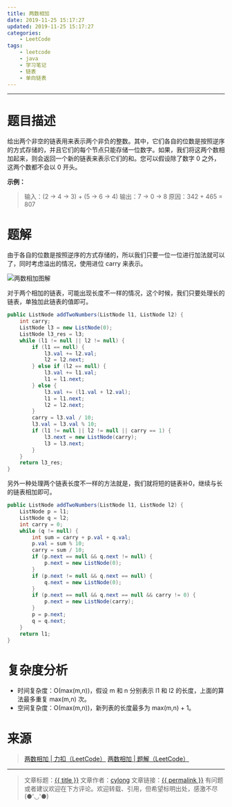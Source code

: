 ```yaml
---
title: 两数相加
date: 2019-11-25 15:17:27
updated: 2019-11-25 15:17:27
categories:
    - LeetCode
tags:
    - leetcode
    - java
    - 学习笔记
    - 链表
    - 单向链表
---
```

---

# 题目描述

给出两个非空的链表用来表示两个非负的整数。其中，它们各自的位数是按照逆序的方式存储的，并且它们的每个节点只能存储一位数字。如果，我们将这两个数相加起来，则会返回一个新的链表来表示它们的和。您可以假设除了数字 0 之外，这两个数都不会以 0 开头。

**示例：**
> 输入：(2 -> 4 -> 3) + (5 -> 6 -> 4)
> 输出：7 -> 0 -> 8
> 原因：342 + 465 = 807

<!-- more -->

# 题解

由于各自的位数是按照逆序的方式存储的，所以我们只要一位一位进行加法就可以了，同时考虑溢出的情况，使用进位 carry 来表示。

![两数相加图解](add_two_numbers.svg)

对于两个相加的链表，可能出现长度不一样的情况，这个时候，我们只要处理长的链表，单独加此链表的值即可。

```java
public ListNode addTwoNumbers(ListNode l1, ListNode l2) {
    int carry;
    ListNode l3 = new ListNode(0);
    ListNode l3_res = l3;
    while (l1 != null || l2 != null) {
        if (l1 == null) {
            l3.val += l2.val;
            l2 = l2.next;
        } else if (l2 == null) {
            l3.val += l1.val;
            l1 = l1.next;
        } else {
            l3.val += (l1.val + l2.val);
            l1 = l1.next;
            l2 = l2.next;
        }
        carry = l3.val / 10;
        l3.val = l3.val % 10;
        if (l1 != null || l2 != null || carry == 1) {
            l3.next = new ListNode(carry);
            l3 = l3.next;
        }
    }
    return l3_res;
}
```

另外一种处理两个链表长度不一样的方法就是，我们就将短的链表补0，继续与长的链表相加即可。

```java
public ListNode addTwoNumbers(ListNode l1, ListNode l2) {
    ListNode p = l1;
    ListNode q = l2;
    int carry = 0;
    while (q != null) {
        int sum = carry + p.val + q.val;
        p.val = sum % 10;
        carry = sum / 10;
        if (p.next == null && q.next != null) {
            p.next = new ListNode(0);
        }
        if (p.next != null && q.next == null) {
            q.next = new ListNode(0);
        }
        if (p.next == null && q.next == null && carry != 0) {
            p.next = new ListNode(carry);
        }
        p = p.next;
        q = q.next;
    }
    return l1;
}
```

# 复杂度分析

* 时间复杂度：Ο(max(m,n))，假设 m 和 n 分别表示 l1 和 l2 的长度，上面的算法最多重复 max(m,n) 次。
* 空间复杂度：Ο(max(m,n))，新列表的长度最多为 max(m,n) + 1。

# 来源
> [两数相加 | 力扣（LeetCode）][1]
> [两数相加 | 题解（LeetCode）][2]

---

> 文章标题：<a href='{{ permalink }}' title='{{ title }}' >{{ title }}</a>
> 文章作者：[cylong](http://www.cylong.com/about/ "cylong")
> 文章链接：<a href='{{ permalink }}' title='{{ title }}' >{{ permalink }}</a>
> 有问题或者建议欢迎在下方评论。欢迎转载、引用，但希望标明出处，感激不尽(●'◡'●)

[1]: https://leetcode-cn.com/problems/add-two-numbers/ "两数相加 | 力扣（LeetCode）"
[2]: https://leetcode-cn.com/problems/add-two-numbers/solution/ "两数相加 | 题解（LeetCode）"
